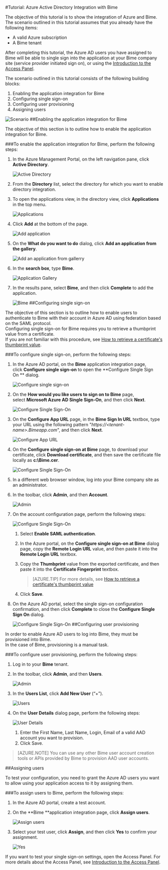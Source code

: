 <properties 
    pageTitle="Tutorial: Azure Active Directory Integration with Bime | Microsoft Azure" 
    description="Learn how to use Bime with Azure Active Directory to enable single sign-on, automated provisioning, and more!" 
    services="active-directory" 
    authors="jeevansd"  
    documentationCenter="na" 
    manager="stevenpo"/>
<tags 
    ms.service="active-directory" 
    ms.devlang="na" 
    ms.topic="article" 
    ms.tgt_pltfrm="na" 
    ms.workload="identity" 
    ms.date="04/06/2016" 
    ms.author="jeedes" />

#Tutorial: Azure Active Directory Integration with Bime

The objective of this tutorial is to show the integration of Azure and Bime.  
The scenario outlined in this tutorial assumes that you already have the following items:

-   A valid Azure subscription
-   A Bime tenant

After completing this tutorial, the Azure AD users you have assigned to Bime will be able to single sign into the application at your Bime company site (service provider initiated sign on), or using the [Introduction to the Access Panel](active-directory-saas-access-panel-introduction.md).

The scenario outlined in this tutorial consists of the following building blocks:

1.  Enabling the application integration for Bime
2.  Configuring single sign-on
3.  Configuring user provisioning
4.  Assigning users

![Scenario](./media/active-directory-saas-bime-tutorial/IC775552.png "Scenario")
##Enabling the application integration for Bime

The objective of this section is to outline how to enable the application integration for Bime.

###To enable the application integration for Bime, perform the following steps:

1.  In the Azure Management Portal, on the left navigation pane, click **Active Directory**.

    ![Active Directory](./media/active-directory-saas-bime-tutorial/IC700993.png "Active Directory")

2.  From the **Directory** list, select the directory for which you want to enable directory integration.

3.  To open the applications view, in the directory view, click **Applications** in the top menu.

    ![Applications](./media/active-directory-saas-bime-tutorial/IC700994.png "Applications")

4.  Click **Add** at the bottom of the page.

    ![Add application](./media/active-directory-saas-bime-tutorial/IC749321.png "Add application")

5.  On the **What do you want to do** dialog, click **Add an application from the gallery**.

    ![Add an application from gallerry](./media/active-directory-saas-bime-tutorial/IC749322.png "Add an application from gallerry")

6.  In the **search box**, type **Bime**.

    ![Application Gallery](./media/active-directory-saas-bime-tutorial/IC775553.png "Application Gallery")

7.  In the results pane, select **Bime**, and then click **Complete** to add the application.

    ![Bime](./media/active-directory-saas-bime-tutorial/IC775554.png "Bime")
##Configuring single sign-on

The objective of this section is to outline how to enable users to authenticate to Bime with their account in Azure AD using federation based on the SAML protocol.  
Configuring single sign-on for Bime requires you to retrieve a thumbprint value from a certificate.  
If you are not familiar with this procedure, see [How to retrieve a certificate's thumbprint value](http://youtu.be/YKQF266SAxI).

###To configure single sign-on, perform the following steps:

1.  In the Azure AD portal, on the **Bime** application integration page, click **Configure single sign-on** to open the **Configure Single Sign On ** dialog.

    ![Configure single sign-on](./media/active-directory-saas-bime-tutorial/IC771709.png "Configure single sign-on")

2.  On the **How would you like users to sign on to Bime** page, select **Microsoft Azure AD Single Sign-On**, and then click **Next**.

    ![Configure Single Sign-On](./media/active-directory-saas-bime-tutorial/IC775555.png "Configure Single Sign-On")

3.  On the **Configure App URL** page, in the **Bime Sign In URL** textbox, type your URL using the following pattern "*https://\<tenant-name\>.Bimeapp.com*", and then click **Next**.

    ![Configure App URL](./media/active-directory-saas-bime-tutorial/IC775556.png "Configure App URL")

4.  On the **Configure single sign-on at Bime** page, to download your certificate, click **Download certificate**, and then save the certificate file locally as **c:\\Bime.cer**.

    ![Configure Single Sign-On](./media/active-directory-saas-bime-tutorial/IC775557.png "Configure Single Sign-On")

5.  In a different web browser window, log into your Bime company site as an administrator.

6.  In the toolbar, click **Admin**, and then **Account**.

    ![Admin](./media/active-directory-saas-bime-tutorial/IC775558.png "Admin")

7.  On the account configuration page, perform the following steps:

    ![Configure Single Sign-On](./media/active-directory-saas-bime-tutorial/IC775559.png "Configure Single Sign-On")

    1.  Select **Enable SAML authentication**.
    2.  In the Azure portal, on the **Configure single sign-on at Bime** dialog page, copy the **Remote Login URL** value, and then paste it into the **Remote Login URL** textbox.
    3.  Copy the **Thumbprint** value from the exported certificate, and then paste it into the **Certificate Fingerprint** textbox.  

        >[AZURE.TIP] For more details, see [How to retrieve a certificate's thumbprint value](http://youtu.be/YKQF266SAxI)

    4.  Click **Save**.

8.  On the Azure AD portal, select the single sign-on configuration confirmation, and then click **Complete** to close the **Configure Single Sign On** dialog.

    ![Configure Single Sign-On](./media/active-directory-saas-bime-tutorial/IC775560.png "Configure Single Sign-On")
##Configuring user provisioning

In order to enable Azure AD users to log into Bime, they must be provisioned into Bime.  
In the case of Bime, provisioning is a manual task.

###To configure user provisioning, perform the following steps:

1.  Log in to your **Bime** tenant.

2.  In the toolbar, click **Admin**, and then **Users**.

    ![Admin](./media/active-directory-saas-bime-tutorial/IC775561.png "Admin")

3.  In the **Users List**, click **Add New User** (“+”).

    ![Users](./media/active-directory-saas-bime-tutorial/IC775562.png "Users")

4.  On the **User Details** dialog page, perform the following steps:

    ![User Details](./media/active-directory-saas-bime-tutorial/IC775563.png "User Details")

    1.  Enter the First Name, Last Name, Login, Email of a valid AAD account you want to provision.
    2.  Click Save.

>[AZURE.NOTE] You can use any other Bime user account creation tools or APIs provided by Bime to provision AAD user accounts.

##Assigning users

To test your configuration, you need to grant the Azure AD users you want to allow using your application access to it by assigning them.

###To assign users to Bime, perform the following steps:

1.  In the Azure AD portal, create a test account.

2.  On the **Bime **application integration page, click **Assign users**.

    ![Assign users](./media/active-directory-saas-bime-tutorial/IC775564.png "Assign users")

3.  Select your test user, click **Assign**, and then click **Yes** to confirm your assignment.

    ![Yes](./media/active-directory-saas-bime-tutorial/IC767830.png "Yes")

If you want to test your single sign-on settings, open the Access Panel. For more details about the Access Panel, see [Introduction to the Access Panel](active-directory-saas-access-panel-introduction.md).
